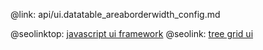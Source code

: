 @link: api/ui.datatable_areaborderwidth_config.md

@seolinktop: [javascript ui framework](https://webix.com)
@seolink: [tree grid ui](https://webix.com/widget/treetable/)